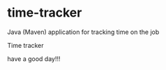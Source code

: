 # time-tracker
Java (Maven) application for tracking time on the job

Time tracker

have a good day!!!
